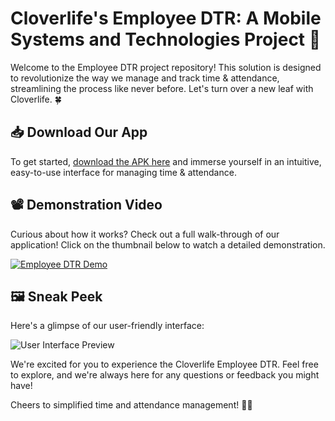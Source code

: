 # Cloverlife's Employee DTR: A Mobile Systems and Technologies Project 📱

Welcome to the Employee DTR project repository! This solution is designed to revolutionize the way we manage and track time & attendance, streamlining the process like never before. Let's turn over a new leaf with Cloverlife. 🍀

## **📥 Download Our App**

To get started, [download the APK here](https://bit.ly/employeedtr) and immerse yourself in an intuitive, easy-to-use interface for managing time & attendance.

## **📽️ Demonstration Video**

Curious about how it works? Check out a full walk-through of our application! Click on the thumbnail below to watch a detailed demonstration.

[![Employee DTR Demo](https://img.youtube.com/vi/AdoQwhx6Gb8/0.jpg)](https://www.youtube.com/watch?v=AdoQwhx6Gb8)

## **🖼️ Sneak Peek**

Here's a glimpse of our user-friendly interface:

![User Interface Preview](https://github.com/CarlosNatanauan/EmployeeDTR/assets/94023674/d0c142a7-31f6-4556-80b2-36f76e7f1bc6)

We're excited for you to experience the Cloverlife Employee DTR. Feel free to explore, and we're always here for any questions or feedback you might have!

Cheers to simplified time and attendance management! 🎉🍀
